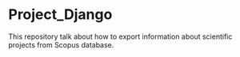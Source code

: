 # Project_Django
This repository talk about how to export information about scientific projects from Scopus database.
